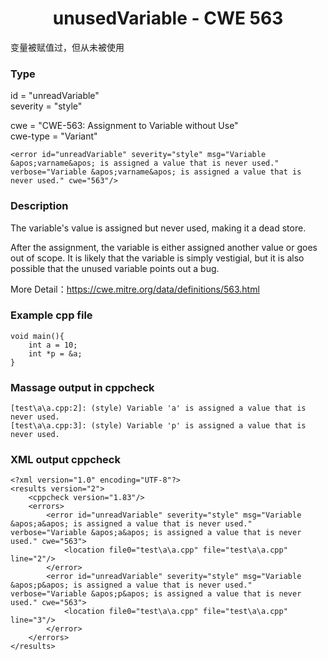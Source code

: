 # <center> unusedVariable - CWE 563

变量被赋值过，但从未被使用

### Type

id = "unreadVariable"  
severity = "style"

cwe = "CWE-563: Assignment to Variable without Use"  
cwe-type = "Variant"

    <error id="unreadVariable" severity="style" msg="Variable &apos;varname&apos; is assigned a value that is never used." verbose="Variable &apos;varname&apos; is assigned a value that is never used." cwe="563"/>



### Description

The variable's value is assigned but never used, making it a dead store.

After the assignment, the variable is either assigned another value or goes out of scope. It is likely that the variable is simply vestigial, but it is also possible that the unused variable points out a bug.

More Detail：https://cwe.mitre.org/data/definitions/563.html  



### Example cpp file

	void main(){
		int a = 10;
		int *p = &a;
	}



### Massage output in cppcheck

	[test\a\a.cpp:2]: (style) Variable 'a' is assigned a value that is never used.
	[test\a\a.cpp:3]: (style) Variable 'p' is assigned a value that is never used.


### XML output cppcheck
	
	<?xml version="1.0" encoding="UTF-8"?>
	<results version="2">
	    <cppcheck version="1.83"/>
	    <errors>
	        <error id="unreadVariable" severity="style" msg="Variable &apos;a&apos; is assigned a value that is never used." verbose="Variable &apos;a&apos; is assigned a value that is never used." cwe="563">
	            <location file0="test\a\a.cpp" file="test\a\a.cpp" line="2"/>
	        </error>
	        <error id="unreadVariable" severity="style" msg="Variable &apos;p&apos; is assigned a value that is never used." verbose="Variable &apos;p&apos; is assigned a value that is never used." cwe="563">
	            <location file0="test\a\a.cpp" file="test\a\a.cpp" line="3"/>
	        </error>
	    </errors>
	</results>




